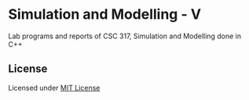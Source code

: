 # Simulation and Modelling - V
Lab programs and reports of CSC 317, Simulation and Modelling done in C++

## License
Licensed under [MIT License](https://choosealicense.com/licenses/mit/)
